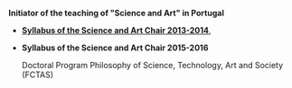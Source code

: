 **Initiator of the teaching of "Science and Art" in Portugal**

* [**Syllabus of the Science and Art Chair 2013-2014**](https://webpages.ciencias.ulisboa.pt/~ommartins/docencia/ciencia_arte.htm),
* **Syllabus of the Science and Art Chair 2015-2016**

  Doctoral Program  Philosophy of Science, Technology, Art and Society (FCTAS)


